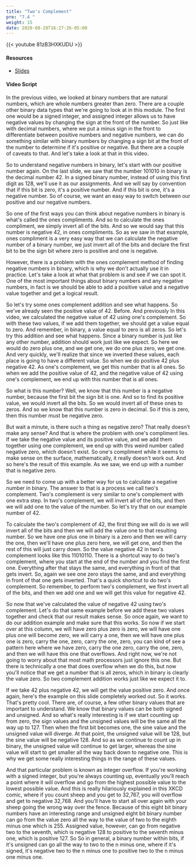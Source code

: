 ```yaml
---
title: "Two's Complement"
pre: "7.4 "
weight: 15
date: 2020-08-28T16:27:26-05:00
---
```


{{< youtube 81zB3HXKUDU >}}


#### Resources
* [Slides](slides/7-Encoding.pdf)

#### Video Script

In the previous video, we looked at binary numbers that are natural numbers, which are whole numbers greater than zero. There are a couple other binary data types that we're going to look at in this module. The first one would be a signed integer, and assigned integer allows us to have negative values by changing the sign at the front of the number. So just like with decimal numbers, where we put a minus sign in the front to differentiate between positive numbers and negative numbers, we can do something similar with binary numbers by changing a sign bit at the front of the number to determine if it's positive or negative. But there are a couple of caveats to that. And let's take a look at that in this video. 

So to understand negative numbers in binary, let's start with our positive number again. On the last slide, we saw that the number 101010 in binary is the decimal number 42. In a signed binary number, instead of using this first digit as 128, we'll use it as our assignments. And we will say by convention that if this bit is zero, it's a positive number. And if this bit is one, it's a negative number. So of course, we want an easy way to switch between our positive and our negative numbers. 

So one of the first ways you can think about negative numbers in binary is what's called the ones compliments. And so to calculate the ones compliment, we simply invert all of the bits. And so we would say that this number is negative 42, in ones compliments. So as we saw in that example, ones compliment is a very easy way that we can calculate the negative number of a binary number, we just invert all of the bits and declare the first bit to be the sign bit where zero is positive and one is negative. 

However, there is a problem with the ones complement method of finding negative numbers in binary, which is why we don't actually use it in practice. Let's take a look at what that problem is and see if we can spot it. One of the most important things about binary numbers and any negative numbers, in fact is we should be able to add a positive value and a negative value together and get a logical result. 

So let's try some ones complement addition and see what happens. So we've already seen the positive value of 42. Before. And previously In this video, we calculated the negative value of 42 using one's complement. So with these two values, if we add them together, we should get a value equal to zero. And remember, in binary, a value equal to zero is all zeros. So let's try this addition and see what happens. Since a binary number is just like any other number, addition should work just like we expect. So here we would do zero plus one, and we get one, we do one plus zero, we get one. And very quickly, we'll realize that since we inverted these values, each place is going to have a different value. So when we do positive 42 plus negative 42. As one's complement, we get this number that is all ones. So when we add the positive value of 42, and the negative value of 42 using one's complement, we end up with this number that is all ones. 

So what is this number? Well, we know that this number is a negative number, because the first bit the sign bit is one. And so to find its positive value, we would invert all the bits. So we would invert all of these ones to zeros. And so we know that this number is zero in decimal. So if this is zero, then this number must be negative zero. 

But wait a minute, is there such a thing as negative zero? That really doesn't make any sense? And that is where the problem with one's compliment lies. If we take the negative value and its positive value, and we add them together using one complement, we end up with this weird number called negative zero, which doesn't exist. So one's compliment while it seems to make sense on the surface, mathematically, it really doesn't work out. And so here's the result of this example. As we saw, we end up with a number that is negative zero. 

So we need to come up with a better way for us to calculate a negative number in binary. The answer to that is a process we call two's complement. Two's complement is very similar to one's complement with one extra step. In two's complement, we will invert all of the bits, and then we will add one to the value of the number. So let's try that on our example number of 42. 

To calculate the two's complement of 42, the first thing we will do is we will invert all of the bits and then we will add the value one to that resulting number. So we have one plus one in binary is a zero and then we will carry the one, then we'll have one plus zero here, we will get one, and then the rest of this will just carry down. So the value negative 42 in two's complement looks like this 11010110. There is a shortcut way to do two's complement, where you start at the end of the number and you find the first one. Everything after that stays the same, and everything in front of that gets invert. So, again we see one zero stays the same, and and everything in front of that one gets inverted. That's a quick shortcut to do two's complement. So remember, to perform two's complement, we first invert all of the bits, and then we add one and we will get this value for negative 42. 

So now that we've calculated the value of negative 42 using two's complement. Let's do that same example before we add these two values together and check that our result makes sense. So once again, we want to do our addition example and make sure that this works. So now if we start over at this column, we will have zero plus zero is zero, we will have one plus one will become zero, we will carry a one, then we will have one plus one is zero, carry the one, zero, carry the one, zero, you can kind of see a pattern here where we have zero, carry the one zero, carry the one, zero, and then we will have this one that overflows. And right now, we're not going to worry about that most math processors just ignore this one. But there is technically a one that does overflow when we do this, but now you'll notice that we get a number that is all zeros, which in binary is clearly the value zero. So two complement addition works just like we expect it to. 

If we take 42 plus negative 42, we will get the value positive zero. And once again, here's the example on this slide completely worked out. So it works. That's pretty cool. There are, of course, a few other binary values that are important to understand. We know that binary values can be both signed and unsigned. And so what's really interesting is if we start counting up from zero, the sign values and the unsigned values will be the same all the way up to 127. Then when the first bit becomes one, the sine value and the unsigned value will diverge. At that point, the unsigned value will be 128, but the sine value will be negative 128. And so as we continue to count up in binary, the unsigned value will continue to get larger, whereas the sine value will start to get smaller all the way back down to negative one. This is why we get some really interesting things in the range of these values. 

And that particular problem is known as integer overflow. If you're working with a signed integer, but you're always counting up, eventually you'll reach a point where it will overflow and go from the highest possible value to the lowest possible value. And this is really hilariously explained in this XKCD comic, where if you count sheep and you get to 32,767, you will overflow and get to negative 32,768. And you'll have to start all over again with your sheep going the wrong way over the fence. Because of this eight bit binary numbers have an interesting range and unsigned eight bit binary number can go from the value zero all the way to the value of two to the eighth minus one which is 255. Assigned value, however, can go from negative two to the seventh, which is negative 128 to positive to the seventh minus one, which is positive 127. So So in general, a binary number within bits, if it's unsigned can go all the way to two to the n minus one, where if it's signed, it's negative two to the n minus one to positive two to the n minus one minus one.